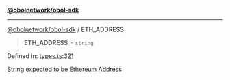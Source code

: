 [**@obolnetwork/obol-sdk**](../index.md)

***

[@obolnetwork/obol-sdk](../index.md) / ETH\_ADDRESS

> **ETH\_ADDRESS** = `string`

Defined in: [types.ts:321](https://github.com/ObolNetwork/obol-sdk/blob/02533ab878b3f13dbe6c0029828624f75ecbe185/src/types.ts#L321)

String expected to be Ethereum Address
